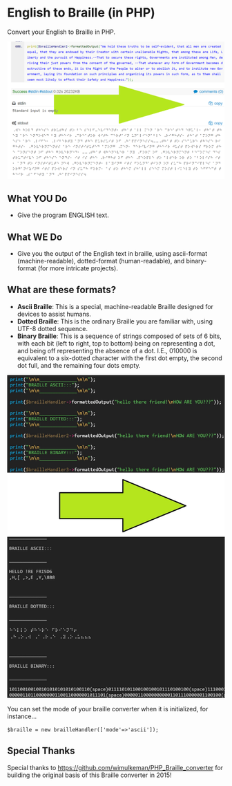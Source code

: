 # English to Braille (in PHP)

Convert your English to Braille in PHP.

<img src="image/braille2.jpg" width="900">

## What YOU Do

* Give the program ENGLISH text.

## What WE Do

* Give you the output of the English text in braille, using ascii-format (machine-readable), dotted-format (human-readable), and binary-format (for more intricate projects).

## What are these formats?

* **Ascii Braille**: This is a special, machine-readable Braille designed for devices to assist humans.
* **Dotted Braille**: This is the ordinary Braille you are familiar with, using UTF-8 dotted sequence.
* **Binary Braille**: This is a sequence of strings composed of sets of 6 bits, with each bit (left to right, top to bottom) being on representing a dot, and being off representing the absence of a dot.  I.E., 010000 is equivalent to a six-dotted character with the first dot empty, the second dot full, and the remaining four dots empty.

<img src="image/braille.jpg" width="600">

You can set the mode of your braille converter when it is initialized, for instance...

    $braille = new brailleHandler(['mode'=>'ascii']);

## Special Thanks

Special thanks to https://github.com/wimulkeman/PHP_Braille_converter for building the original basis of this Braille converter in 2015!
